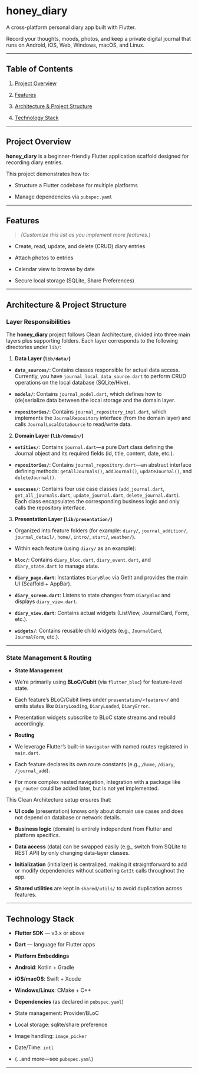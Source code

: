 
# honey_diary

  

A cross-platform personal diary app built with Flutter.

Record your thoughts, moods, photos, and keep a private digital journal that runs on Android, iOS, Web, Windows, macOS, and Linux.

  

---

  

## Table of Contents

  

1. [Project Overview](#project-overview)

2. [Features](#features)

3. [Architecture & Project Structure](#architecture--project-structure)

4. [Technology Stack](#technology-stack)

  

---

  

## Project Overview

  

**honey_diary** is a beginner-friendly Flutter application scaffold designed for recording diary entries.

This project demonstrates how to:

  

- Structure a Flutter codebase for multiple platforms

- Manage dependencies via `pubspec.yaml`

  

---

  

## Features

  

>  _(Customize this list as you implement more features.)_

  

- Create, read, update, and delete (CRUD) diary entries

- Attach photos to entries

- Calendar view to browse by date

- Secure local storage (SQLite, Share Preferences)

  

---

  

## Architecture & Project Structure

  

### Layer Responsibilities

  

The **honey_diary** project follows Clean Architecture, divided into three main layers plus supporting folders. Each layer corresponds to the following directories under `lib/`:

  

1.  **Data Layer (`lib/data/`)**

-  **`data_sources/`**: Contains classes responsible for actual data access. Currently, you have `journal_local_data_source.dart` to perform CRUD operations on the local database (SQLite/Hive).

-  **`models/`**: Contains `journal_model.dart`, which defines how to (de)serialize data between the local storage and the domain layer.

-  **`repositories/`**: Contains `journal_repository_impl.dart`, which implements the `JournalRepository` interface (from the domain layer) and calls `JournalLocalDataSource` to read/write data.

  

2.  **Domain Layer (`lib/domain/`)**

-  **`entities/`**: Contains `journal.dart`—a pure Dart class defining the Journal object and its required fields (id, title, content, date, etc.).

-  **`repositories/`**: Contains `journal_repository.dart`—an abstract interface defining methods: `getAllJournals()`, `addJournal()`, `updateJournal()`, and `deleteJournal()`.

-  **`usecases/`**: Contains four use case classes (`add_journal.dart`, `get_all_journals.dart`, `update_journal.dart`, `delete_journal.dart`). Each class encapsulates the corresponding business logic and only calls the repository interface.

  

3.  **Presentation Layer (`lib/presentation/`)**

- Organized into feature folders (for example: `diary/`, `journal_addition/`, `journal_detail/`, `home/`, `intro/`, `start/`, `weather/`).

- Within each feature (using `diary/` as an example):

-  **`bloc/`**: Contains `diary_bloc.dart`, `diary_event.dart`, and `diary_state.dart` to manage state.

-  **`diary_page.dart`**: Instantiates `DiaryBloc` via GetIt and provides the main UI (Scaffold + AppBar).

-  **`diary_screen.dart`**: Listens to state changes from `DiaryBloc` and displays `diary_view.dart`.

-  **`diary_view.dart`**: Contains actual widgets (ListView, JournalCard, Form, etc.).

-  **`widgets/`**: Contains reusable child widgets (e.g., `JournalCard`, `JournalForm`, etc.).

  



---

  

### State Management & Routing

  

-  **State Management**

- We’re primarily using **BLoC/Cubit** (via `flutter_bloc`) for feature-level state.

- Each feature’s BLoC/Cubit lives under `presentation/<feature>/` and emits states like `DiaryLoading`, `DiaryLoaded`, `DiaryError`.

- Presentation widgets subscribe to BLoC state streams and rebuild accordingly.

  

-  **Routing**

- We leverage Flutter’s built-in `Navigator` with named routes registered in `main.dart`.

- Each feature declares its own route constants (e.g., `/home`, `/diary`, `/journal_add`).

- For more complex nested navigation, integration with a package like `go_router` could be added later, but is not yet implemented.

  
  

This Clean Architecture setup ensures that:

  

-  **UI code** (presentation) knows only about domain use cases and does not depend on database or network details.

-  **Business logic** (domain) is entirely independent from Flutter and platform specifics.

-  **Data access** (data) can be swapped easily (e.g., switch from SQLite to REST API) by only changing data‐layer classes.

-  **Initialization** (initializer) is centralized, making it straightforward to add or modify dependencies without scattering `GetIt` calls throughout the app.

-  **Shared utilities** are kept in `shared/utils/` to avoid duplication across features.

  

---

  

## Technology Stack

  

-  **Flutter SDK** — v3.x or above

-  **Dart** — language for Flutter apps

-  **Platform Embeddings**

-  **Android**: Kotlin + Gradle

-  **iOS/macOS**: Swift + Xcode

-  **Windows/Linux**: CMake + C++

-  **Dependencies** (as declared in `pubspec.yaml`)
 
- State management: Provider/BLoC

- Local storage: sqlite/share preference

- Image handling: `image_picker`

- Date/Time: `intl`

- (…and more—see `pubspec.yaml`)

  

---